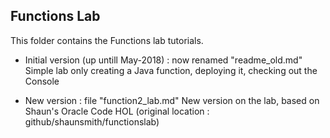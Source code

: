 
## Functions Lab ##

This folder contains the Functions lab tutorials.

- Initial version (up untill May-2018) : now renamed "readme_old.md"
  Simple lab only creating a Java function, deploying it, checking out the Console
  
- New version : file "function2_lab.md"
  New version on the lab, based on Shaun's Oracle Code HOL (original location : github/shaunsmith/functionslab)
  
  
